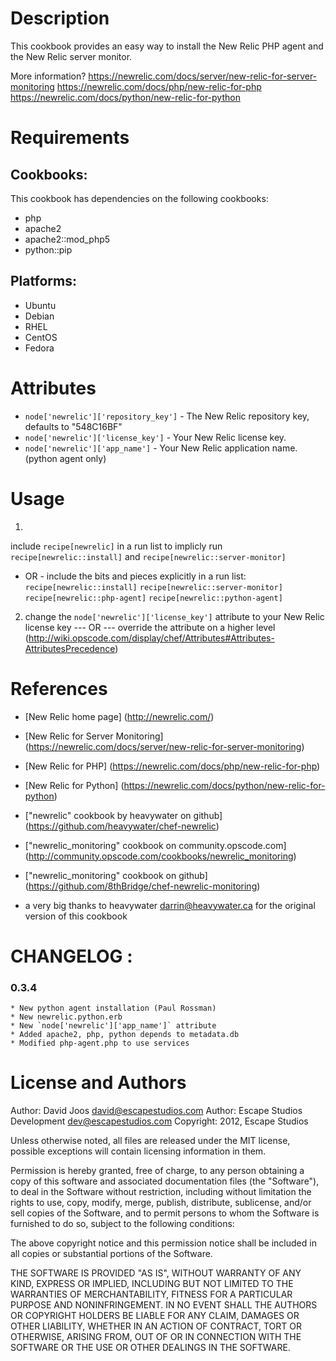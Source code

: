 Description
===========

This cookbook provides an easy way to install the New Relic PHP agent and the New Relic server monitor.

More information?
https://newrelic.com/docs/server/new-relic-for-server-monitoring
https://newrelic.com/docs/php/new-relic-for-php
https://newrelic.com/docs/python/new-relic-for-python

Requirements
============

## Cookbooks:

This cookbook has dependencies on the following cookbooks:

* php
* apache2
* apache2::mod_php5
* python::pip

## Platforms:

* Ubuntu
* Debian
* RHEL
* CentOS
* Fedora

Attributes
==========

* `node['newrelic']['repository_key']` - The New Relic repository key, defaults to "548C16BF"
* `node['newrelic']['license_key']` - Your New Relic license key.
* `node['newrelic']['app_name']` - Your New Relic application name. (python agent only)

Usage
=====

1)
include `recipe[newrelic]` in a run list to implicly run `recipe[newrelic::install]` and `recipe[newrelic::server-monitor]`
- OR -
include the bits and pieces explicitly in a run list:
`recipe[newrelic::install]`
`recipe[newrelic::server-monitor]`
`recipe[newrelic::php-agent]`
`recipe[newrelic::python-agent]`

2)
	change the `node['newrelic']['license_key']` attribute to your New Relic license key
	--- OR ---
	override the attribute on a higher level (http://wiki.opscode.com/display/chef/Attributes#Attributes-AttributesPrecedence)

References
==========

* [New Relic home page] (http://newrelic.com/)
* [New Relic for Server Monitoring] (https://newrelic.com/docs/server/new-relic-for-server-monitoring)
* [New Relic for PHP] (https://newrelic.com/docs/php/new-relic-for-php)
* [New Relic for Python] (https://newrelic.com/docs/python/new-relic-for-python)

* ["newrelic" cookbook by heavywater on github] (https://github.com/heavywater/chef-newrelic)
* ["newrelic_monitoring" cookbook on community.opscode.com] (http://community.opscode.com/cookbooks/newrelic_monitoring)
* ["newrelic_monitoring" cookbook on github] (https://github.com/8thBridge/chef-newrelic-monitoring)

* a very big thanks to heavywater <darrin@heavywater.ca> for the original version of this cookbook

CHANGELOG :
===========
### 0.3.4
    * New python agent installation (Paul Rossman)
    * New newrelic.python.erb
    * New `node['newrelic']['app_name']` attribute
    * Added apache2, php, python depends to metadata.db
    * Modified php-agent.php to use services

License and Authors
===================

Author: David Joos <david@escapestudios.com>
Author: Escape Studios Development <dev@escapestudios.com>
Copyright: 2012, Escape Studios

Unless otherwise noted, all files are released under the MIT license,
possible exceptions will contain licensing information in them.

Permission is hereby granted, free of charge, to any person obtaining a copy
of this software and associated documentation files (the "Software"), to deal
in the Software without restriction, including without limitation the rights
to use, copy, modify, merge, publish, distribute, sublicense, and/or sell
copies of the Software, and to permit persons to whom the Software is
furnished to do so, subject to the following conditions:

The above copyright notice and this permission notice shall be included in
all copies or substantial portions of the Software.

THE SOFTWARE IS PROVIDED "AS IS", WITHOUT WARRANTY OF ANY KIND, EXPRESS OR
IMPLIED, INCLUDING BUT NOT LIMITED TO THE WARRANTIES OF MERCHANTABILITY,
FITNESS FOR A PARTICULAR PURPOSE AND NONINFRINGEMENT. IN NO EVENT SHALL THE
AUTHORS OR COPYRIGHT HOLDERS BE LIABLE FOR ANY CLAIM, DAMAGES OR OTHER
LIABILITY, WHETHER IN AN ACTION OF CONTRACT, TORT OR OTHERWISE, ARISING FROM,
OUT OF OR IN CONNECTION WITH THE SOFTWARE OR THE USE OR OTHER DEALINGS IN
THE SOFTWARE.